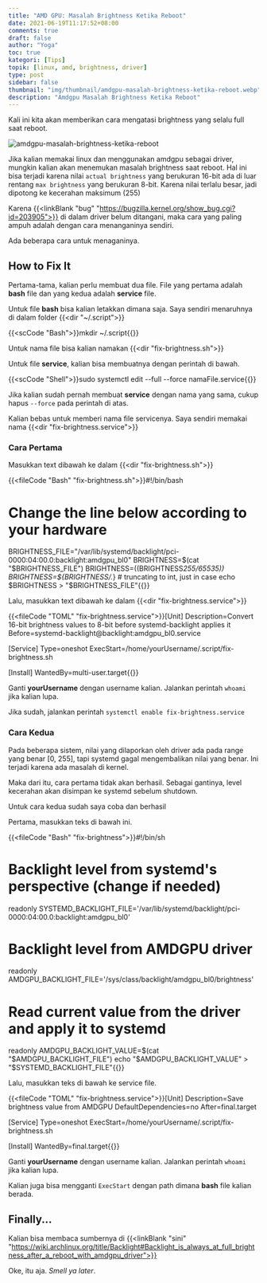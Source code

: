 ```yaml
---
title: "AMD GPU: Masalah Brightness Ketika Reboot"
date: 2021-06-19T11:17:52+08:00
comments: true
draft: false
author: "Yoga"
toc: true
kategori: [Tips]
topik: [linux, amd, brightness, driver]
type: post
sidebar: false
thumbnail: "img/thumbnail/amdgpu-masalah-brightness-ketika-reboot.webp"
description: "Amdgpu Masalah Brightness Ketika Reboot"
---
```


Kali ini kita akan memberikan cara mengatasi brightness yang selalu full saat reboot.
<!--more-->

![amdgpu-masalah-brightness-ketika-reboot](/img/thumbnail/amdgpu-masalah-brightness-ketika-reboot.webp)

Jika kalian memakai linux dan menggunakan amdgpu sebagai driver, mungkin kalian akan menemukan masalah brightness saat reboot.
Hal ini bisa terjadi karena nilai `actual brightness` yang berukuran 16-bit ada di luar rentang `max brightness` yang berukuran 8-bit. Karena nilai terlalu besar, jadi dipotong ke kecerahan maksimum (255)

Karena {{<linkBlank "bug" "https://bugzilla.kernel.org/show_bug.cgi?id=203905">}} di dalam driver belum ditangani, maka cara yang paling ampuh adalah dengan cara menanganinya sendiri.

Ada beberapa cara untuk menaganinya.

## How to Fix It

Pertama-tama, kalian perlu membuat dua file. File yang pertama adalah **bash** file dan yang kedua adalah **service** file.

Untuk file **bash** bisa kalian letakkan dimana saja. Saya sendiri menaruhnya di dalam folder {{<dir "~/.script">}}

{{<scCode "Bash">}}mkdir ~/.script{{</scCode>}}

Untuk nama file bisa kalian namakan {{<dir "fix-brightness.sh">}}

Untuk file **service**, kalian bisa membuatnya dengan perintah di bawah.

{{<scCode "Shell">}}sudo systemctl edit --full --force namaFile.service{{</scCode>}}

Jika kalian sudah pernah membuat **service** dengan nama yang sama, cukup hapus ``--force`` pada perintah di atas.

Kalian bebas untuk memberi nama file servicenya. Saya sendiri memakai nama {{<dir "fix-brightness.service">}}

### Cara Pertama

Masukkan text dibawah ke dalam {{<dir "fix-brightness.sh">}} 

{{<fileCode "Bash" "fix-brightness.sh">}}#!/bin/bash

# Change the line below according to your hardware
BRIGHTNESS_FILE="/var/lib/systemd/backlight/pci-0000:04:00.0:backlight:amdgpu_bl0"
BRIGHTNESS=$(cat "$BRIGHTNESS_FILE")
BRIGHTNESS=$(($BRIGHTNESS*255/65535))
BRIGHTNESS=${BRIGHTNESS/.*} # truncating to int, just in case
echo $BRIGHTNESS > "$BRIGHTNESS_FILE"{{</fileCode>}}

Lalu, masukkan text dibawah ke dalam {{<dir "fix-brightness.service">}}

{{<fileCode "TOML" "fix-brightness.service">}}[Unit]
Description=Convert 16-bit brightness values to 8-bit before systemd-backlight applies it
Before=systemd-backlight@backlight:amdgpu_bl0.service

[Service]
Type=oneshot
ExecStart=/home/yourUsername/.script/fix-brightness.sh

[Install]
WantedBy=multi-user.target{{</fileCode>}}

Ganti **yourUsername** dengan username kalian. Jalankan perintah ``whoami`` jika kalian lupa.

Jika sudah, jalankan perintah ``systemctl enable fix-brightness.service``

### Cara Kedua

Pada beberapa sistem, nilai yang dilaporkan oleh driver ada pada range yang benar [0, 255], tapi systemd gagal mengembalikan nilai yang benar. Ini terjadi karena ada masalah di kernel.

Maka dari itu, cara pertama tidak akan berhasil. Sebagai gantinya, level kecerahan akan disimpan ke systemd sebelum shutdown.

Untuk cara kedua sudah saya coba dan berhasil

Pertama, masukkan teks di bawah ini.

{{<fileCode "Bash" "fix-brightness">}}#!/bin/sh

# Backlight level from systemd's perspective (change if needed)
readonly SYSTEMD_BACKLIGHT_FILE='/var/lib/systemd/backlight/pci-0000:04:00.0:backlight:amdgpu_bl0'

# Backlight level from AMDGPU driver
readonly AMDGPU_BACKLIGHT_FILE='/sys/class/backlight/amdgpu_bl0/brightness'

# Read current value from the driver and apply it to systemd
readonly AMDGPU_BACKLIGHT_VALUE=$(cat "$AMDGPU_BACKLIGHT_FILE")
echo "$AMDGPU_BACKLIGHT_VALUE" > "$SYSTEMD_BACKLIGHT_FILE"{{</fileCode>}}

Lalu, masukkan teks di bawah ke service file.

{{<fileCode "TOML" "fix-brightness.service">}}[Unit]
Description=Save brightness value from AMDGPU
DefaultDependencies=no
After=final.target

[Service]
Type=oneshot
ExecStart=/home/yourUsername/.script/fix-brightness.sh

[Install]
WantedBy=final.target{{</fileCode>}}

Ganti **yourUsername** dengan username kalian. Jalankan perintah ``whoami`` jika kalian lupa.

Kalian juga bisa mengganti `ExecStart` dengan path dimana **bash** file kalian berada.

## Finally...

Kalian bisa membaca sumbernya di {{<linkBlank "sini" "https://wiki.archlinux.org/title/Backlight#Backlight_is_always_at_full_brightness_after_a_reboot_with_amdgpu_driver">}}

Oke, itu aja. _Smell ya later_.
